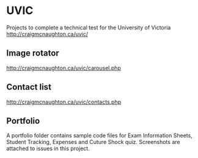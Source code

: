 # UVIC
Projects to complete a technical test for the University of Victoria
http://craigmcnaughton.ca/uvic/

## Image rotator
http://craigmcnaughton.ca/uvic/carousel.php

## Contact list
http://craigmcnaughton.ca/uvic/contacts.php

## Portfolio
A portfolio folder contains sample code files for Exam Information Sheets, Student Tracking, Expenses and Cuture Shock quiz. Screenshots are attached to issues in this project.
